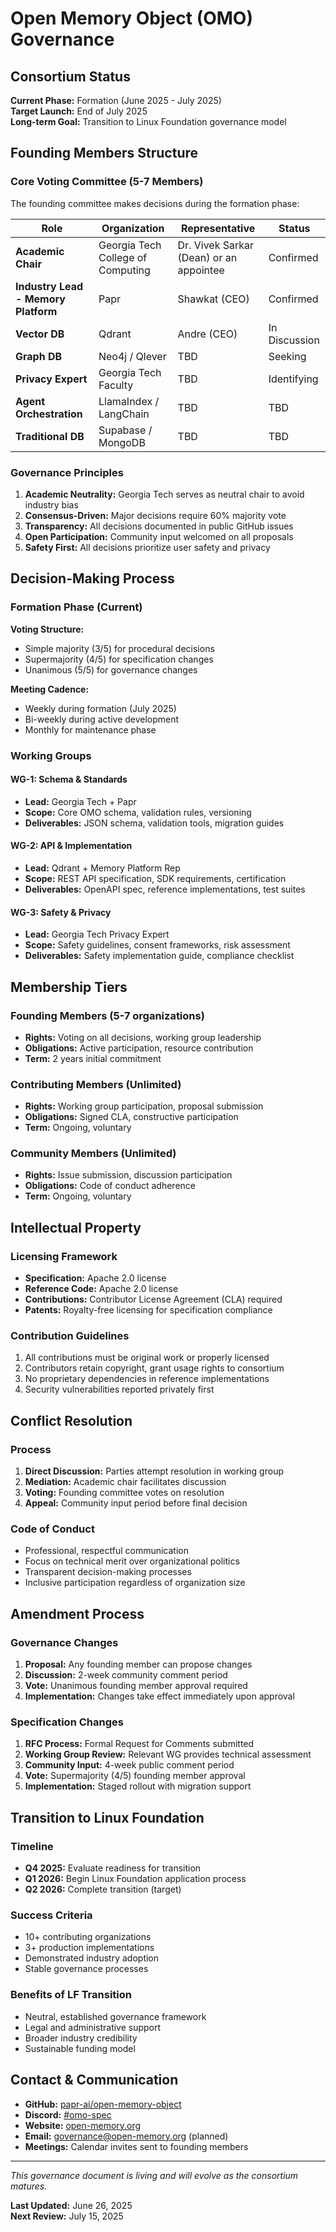 # Open Memory Object (OMO) Governance

## Consortium Status

**Current Phase:** Formation (June 2025 - July 2025)  
**Target Launch:** End of July 2025  
**Long-term Goal:** Transition to Linux Foundation governance model

## Founding Members Structure

### Core Voting Committee (5-7 Members)

The founding committee makes decisions during the formation phase:

| Role | Organization | Representative | Status |
|------|-------------|----------------|---------|
| **Academic Chair** | Georgia Tech College of Computing | Dr. Vivek Sarkar (Dean) or an appointee | Confirmed |
| **Industry Lead - Memory Platform** | Papr | Shawkat (CEO) | Confirmed |
| **Vector DB** | Qdrant | Andre (CEO) | In Discussion |
| **Graph DB** | Neo4j / Qlever | TBD | Seeking |
| **Privacy Expert** | Georgia Tech Faculty | TBD | Identifying |
| **Agent Orchestration** | LlamaIndex / LangChain | TBD | TBD  
| **Traditional DB** | Supabase / MongoDB | TBD | TBD  

### Governance Principles

1. **Academic Neutrality:** Georgia Tech serves as neutral chair to avoid industry bias
2. **Consensus-Driven:** Major decisions require 60% majority vote
3. **Transparency:** All decisions documented in public GitHub issues
4. **Open Participation:** Community input welcomed on all proposals
5. **Safety First:** All decisions prioritize user safety and privacy

## Decision-Making Process

### Formation Phase (Current)

**Voting Structure:**
- Simple majority (3/5) for procedural decisions
- Supermajority (4/5) for specification changes
- Unanimous (5/5) for governance changes

**Meeting Cadence:**
- Weekly during formation (July 2025)
- Bi-weekly during active development
- Monthly for maintenance phase

### Working Groups

#### WG-1: Schema & Standards
- **Lead:** Georgia Tech + Papr
- **Scope:** Core OMO schema, validation rules, versioning
- **Deliverables:** JSON schema, validation tools, migration guides

#### WG-2: API & Implementation  
- **Lead:** Qdrant + Memory Platform Rep
- **Scope:** REST API specification, SDK requirements, certification
- **Deliverables:** OpenAPI spec, reference implementations, test suites

#### WG-3: Safety & Privacy
- **Lead:** Georgia Tech Privacy Expert
- **Scope:** Safety guidelines, consent frameworks, risk assessment
- **Deliverables:** Safety implementation guide, compliance checklist

## Membership Tiers

### Founding Members (5-7 organizations)
- **Rights:** Voting on all decisions, working group leadership
- **Obligations:** Active participation, resource contribution
- **Term:** 2 years initial commitment

### Contributing Members (Unlimited)
- **Rights:** Working group participation, proposal submission
- **Obligations:** Signed CLA, constructive participation
- **Term:** Ongoing, voluntary

### Community Members (Unlimited)
- **Rights:** Issue submission, discussion participation
- **Obligations:** Code of conduct adherence
- **Term:** Ongoing, voluntary

## Intellectual Property

### Licensing Framework
- **Specification:** Apache 2.0 license
- **Reference Code:** Apache 2.0 license  
- **Contributions:** Contributor License Agreement (CLA) required
- **Patents:** Royalty-free licensing for specification compliance

### Contribution Guidelines
1. All contributions must be original work or properly licensed
2. Contributors retain copyright, grant usage rights to consortium
3. No proprietary dependencies in reference implementations
4. Security vulnerabilities reported privately first

## Conflict Resolution

### Process
1. **Direct Discussion:** Parties attempt resolution in working group
2. **Mediation:** Academic chair facilitates discussion
3. **Voting:** Founding committee votes on resolution
4. **Appeal:** Community input period before final decision

### Code of Conduct
- Professional, respectful communication
- Focus on technical merit over organizational politics  
- Transparent decision-making processes
- Inclusive participation regardless of organization size

## Amendment Process

### Governance Changes
1. **Proposal:** Any founding member can propose changes
2. **Discussion:** 2-week community comment period
3. **Vote:** Unanimous founding member approval required
4. **Implementation:** Changes take effect immediately upon approval

### Specification Changes
1. **RFC Process:** Formal Request for Comments submitted
2. **Working Group Review:** Relevant WG provides technical assessment
3. **Community Input:** 4-week public comment period
4. **Vote:** Supermajority (4/5) founding member approval
5. **Implementation:** Staged rollout with migration support

## Transition to Linux Foundation

### Timeline
- **Q4 2025:** Evaluate readiness for transition
- **Q1 2026:** Begin Linux Foundation application process
- **Q2 2026:** Complete transition (target)

### Success Criteria
- 10+ contributing organizations
- 3+ production implementations
- Demonstrated industry adoption
- Stable governance processes

### Benefits of LF Transition
- Neutral, established governance framework
- Legal and administrative support
- Broader industry credibility
- Sustainable funding model

## Contact & Communication

- **GitHub:** [papr-ai/open-memory-object](https://github.com/papr-ai/open-memory-object)
- **Discord:** [#omo-spec](https://discord.gg/omo-spec)
- **Website:** [open-memory.org](https://open-memory.org)
- **Email:** governance@open-memory.org (planned)
- **Meetings:** Calendar invites sent to founding members

---

*This governance document is living and will evolve as the consortium matures.*

**Last Updated:** June 26, 2025  
**Next Review:** July 15, 2025
